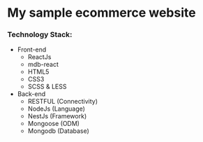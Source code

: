 # My sample ecommerce website

### Technology Stack: 
- Front-end
    - ReactJs
    - mdb-react
    - HTML5
    - CSS3 
    - SCSS & LESS
- Back-end    
    - RESTFUL (Connectivity)
    - NodeJs (Language)
    - NestJs (Framework)
    - Mongoose (ODM)
    - Mongodb (Database)

